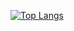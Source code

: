 [![Top Langs](https://github-readme-stats.vercel.app/api/top-langs/?username=mrsev17&layout=donut)](https://github.com/anuraghazra/github-readme-stats)
